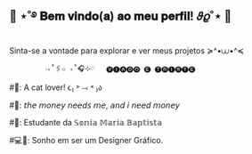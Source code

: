 ## ​💟​  ⋆˚࿔ 𝐁𝐞𝐦 𝐯𝐢𝐧𝐝𝐨(𝐚) 𝐚𝐨 𝐦𝐞𝐮 𝐩𝐞𝐫𝐟𝐢𝐥! 𝜗𝜚˚⋆  ​​🍓​
Sinta-se a vontade para explorar e ver meus projetos  ≽^•⩊•^≼

             ‧₊˚🖇️✩ ₊˚🎧⊹♡   🅥🅘🅐🅓🅞 🅔 🅣🅡🅘🅢🅣🅔

#🐾: A cat lover! ૮₍ ˃ ⤙ ˂ ₎ა

#💸: 𝘵𝘩𝘦 𝘮𝘰𝘯𝘦𝘺 𝘯𝘦𝘦𝘥𝘴 𝘮𝘦, 𝘢𝘯𝘥 𝘪 𝘯𝘦𝘦𝘥 𝘮𝘰𝘯𝘦𝘺

#📖: Estudante da 𝕊𝕠𝕟𝕚𝕒 𝕄𝕒𝕣𝕚𝕒 𝔹𝕒𝕡𝕥𝕚𝕤𝕥𝕒

#​💻​💭​: Sonho em ser um Designer Gráfico.
